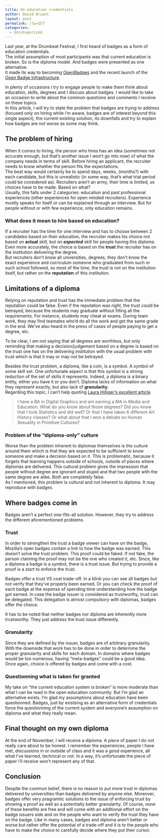 ```yaml
---
title: On education credentials
author: David Bruant
layout: post
permalink: /?p=257
categories:
  - Uncategorized
---
```

Last year, at the Drumbeat Festival, I first heard of badges as a form of education credentials.  
The initial assumption of most participants was that current education is broken. So is the diploma model. And badges were presented as one alternative.  
It made its way to becoming [OpenBadges][1] and the recent launch of the [Open Badge Infrastructure][2].

In plenty of occasions i try to engage people to make them think about education, skills, degrees and I discuss about badges. I would like to take an occasion to write about the common questions and comments I receive on these topics.  
In this article, I will try to state the problem that badges are trying to address (focused only on hiring while i&#8217;m aware, badges are of interest beyond this single aspect), the current existing solution, its downfalls and try to explain how badges are not worse as some may think.

## The problem of hiring

When it comes to hiring, the person who hires has an idea (sometimes not accurate enough, but that&#8217;s another issue I won&#8217;t go into now) of what the company needs in terms of skill. Before hiring an applicant, the recruiter needs to know whether the person fits the expectations.  
The best way would certainly be to spend days, weeks, (months?) with each candidate, but this is unrealistic (in some way, that&#8217;s what trial period could be considered as). Recruiters aren&#8217;t an army, their time is limited, so choices have to be made. Based on what?  
Usually, this falls under 2 categories: education and past professional experiences (other experiences for open minded recruiters). Experience mostly speaks for itself or can be explained through an interview. But for people without or with few experience, only education remains.

### What does it mean to hire based on education?

If a recruiter has the time for one interview and has to choose between 2 candidates based on their education, the recruiter makes his choice not based on **actual** skill, but on ***expected*** skill for people having this diploma. Even more accurately, the choice is based on the **trust** the recruiter has on the institution delivering the degree.  
But recruiters don&#8217;t know all universities, degrees, they don&#8217;t know the exact experience and curriculum someone who graduated from such or such school followed, so most of the time, the trust is not on the institution itself, but rather on the **reputation** of this institution.

## Limitations of a diploma

Relying on reputation and trust has the immediate problem that the reputation could be false. Even if the reputation was right, the trust could be betrayed, because the students may graduate without filling all the requirements. For instance, students may cheat at exams. During team work, they may find teamates who&#8217;d do all the work and get the same grade in the end. We&#8217;ve also heard in the press of cases of people paying to get a degree, etc.

To be clear, I am not saying that all degrees are worthless, but only reminding that making a decision/judgement based on a degree is based on the trust one has on the delivering institution with the usual problem with trust which is that it may or may not be betrayed.

Besides the trust problem, a diploma, like a coin, is a symbol. A symbol of some skill set. One unfortunate aspect is that this symbol is a strong reduction of the set of skills it represents. Indeed, a diploma is a binary entity, either you have it or you don&#8217;t. Diploma lacks of information on what they represent exactly, but also lack of **granularity**.  
Regarding this topic, I can&#8217;t help quoting [Laura Hilliger&#8217;s excellent article][3]

> I have a BA in Digital Graphics and am earning a MA in Media and Education. What do you know about those degrees? Did you know that I took Statistics and did well? Or that I have taken 6 different Art History classes? Or what about that I won a debate on Human Sexuality in Primitive Cultures?

### Problem of the &#8220;diploma-only&#8221; culture

Worse than the problem inherent to diplomas themselves is the culture around them which is that they are expected to be sufficient to know someone and make a decision based on it. This is problematic, because it forgets that learning happens outside of schools, outside of places where diplomas are delivered. This cultural problem gives the impression that people without degree are ignorant and stupid and that two people with the same degree are alike. Both are completely false.  
As I mentioned, this problem is cultural and not inherent to diploma. It may reproduce with badges.

## Where badges come in

Badges aren&#8217;t a perfect one-fits-all solution. However, they try to address the different aforementioned problems.

### Trust

In order to strengthen the trust a badge viewer can have on the badge, Mozilla&#8217;s open badges contain a link to how the badge was earned. This doesn&#8217;t solve the trust problem. This proof could be faked. If not fake, the person claiming the proof may not be the one who created it, etc. Since, like a diploma a badge is a symbol, there is a trust issue. But trying to provide a proof is a start to enforce the trust.

Badges offer a trust VS cost trade-off. In a blink you can see all badges but not verify that they&#8217;ve properly been earned. Or you can check the proof of each badge at the expense of spending time understanding how the badge got earned. In case the badge issuer is considered as trustworthy, trust can be delegated. This delegation is almost compulsory with diplomas, badges offer the choice.

It has to be noted that neither badges nor diploma are inherently more trustworthy. They just address the trust issue differently.

### Granularity

Since they are defined by the issuer, badges are of arbitrary granularity. With the downside that work has to be done in order to determine the proper granularity and skills for each domain. In domains where badges would be too numerous, having &#8220;meta-badges&#8221; could be a good idea.  
Once again, choice is offered by badges and come with a cost.

### Questionning what is taken for granted

My take on &#8220;the current education system is broken&#8221; is more moderate than what I can be read in the open education community. But I&#8217;m glad an alternative exists. I&#8217;m glad my assumptions about education have been questionned. Badges, just by existsing as an alternative form of credentials force the questionning of the current system and everyone&#8217;s assumption on diploma and what they really mean.

## Final thought on my own diploma

At the end of November, I will receive a diploma. A piece of paper I do not really care about to be honest. I remember the experiences, people I have met, discussions in or outside of class and it was a good experience, all what I&#8217;ve learned, technical or not. In a way, it&#8217;s unfortunate the piece of paper i&#8217;ll receive won&#8217;t represent any of that.

## Conclusion

Despite the common belief, there is no reason to put more trust in diplomas delivered by universities than badges delivered by anyone else. Moreover, badges offer very pragramtic solutions to the issue of enforcing trust by showing a proof as well as a potentially better granularity. Of course, none of these benefits are free and will come with an additional effort on the badge issuers side and on the people who want to verify the trust they have on the badge. Like in many cases, badges and diploma aren&#8217;t better or worse but rather offer the potential of a trade-off and it is to the people who have to make the choice to carefully decide where they put their cursor.

 [1]: http://openbadges.org/
 [2]: http://openbadges.org/infrastructure-tech-docs/
 [3]: http://www.zythepsary.com/techie/being-loud-about-badges/